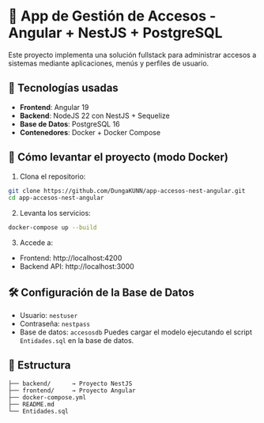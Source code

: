 # 🧠 App de Gestión de Accesos - Angular + NestJS + PostgreSQL
Este proyecto implementa una solución fullstack para administrar accesos a sistemas mediante aplicaciones, menús y perfiles de usuario.

## 🧰 Tecnologías usadas
- **Frontend**: Angular 19
- **Backend**: NodeJS 22 con NestJS + Sequelize
- **Base de Datos**: PostgreSQL 16
- **Contenedores**: Docker + Docker Compose

## 🚀 Cómo levantar el proyecto (modo Docker)
1. Clona el repositorio:
```bash
git clone https://github.com/DungaKUNN/app-accesos-nest-angular.git
cd app-accesos-nest-angular
```
2. Levanta los servicios:
```bash
docker-compose up --build
```
3. Accede a:
- Frontend: http://localhost:4200  
- Backend API: http://localhost:3000

## 🛠️ Configuración de la Base de Datos
- Usuario: `nestuser`
- Contraseña: `nestpass`
- Base de datos: `accesosdb`
Puedes cargar el modelo ejecutando el script `Entidades.sql` en la base de datos.

## 📁 Estructura
```
├── backend/      → Proyecto NestJS
├── frontend/     → Proyecto Angular
├── docker-compose.yml
├── README.md
└── Entidades.sql
```
